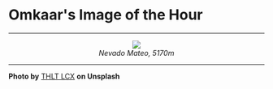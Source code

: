 # Omkaar's Image of the Hour

---

<div align="center">

<a href="https://unsplash.com/photos/hiking-gear-rests-in-the-snow-OtzAw6KZBMA">
  <img src="https://images.unsplash.com/photo-1747171232978-0e1cbcbcbdf8?crop=entropy&cs=tinysrgb&fit=max&fm=jpg&ixid=M3w3NjA2Nzh8MHwxfHJhbmRvbXx8fHx8fHx8fDE3NDkzNDgwMDB8&ixlib=rb-4.1.0&q=80&w=1080" style="max-width:100%; height:auto;">
</a>

<br>
<i>Nevado Mateo, 5170m</i>

</div>

---

**Photo by** [THLT LCX](https://unsplash.com/@thlt_lcx) **on Unsplash**
